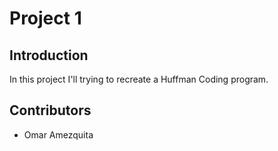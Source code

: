 # Project 1

## Introduction

In this project I'll trying to recreate a Huffman Coding program.

## Contributors

* Omar Amezquita